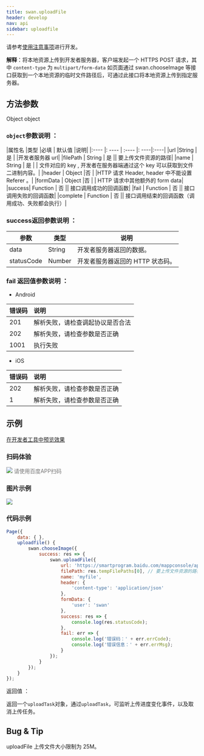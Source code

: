 ```yaml
---
title: swan.uploadFile
header: develop
nav: api
sidebar: uploadfile
---
```

请参考[使用注意事项](https://smartprogram.baidu.com/docs/develop/api/net_rule/)进行开发。



**解释**：将本地资源上传到开发者服务器，客户端发起一个 HTTPS POST 请求，其中 `content-type` 为 `multipart/form-data`
如页面通过 swan.chooseImage 等接口获取到一个本地资源的临时文件路径后，可通过此接口将本地资源上传到指定服务器。


## 方法参数 

Object object

### `object`参数说明 ：

|属性名 |类型  |必填 | 默认值 |说明|
|:---- |: ---- | :---- |: ----|:----|
|url |String | 是  | |开发者服务器 url|
|filePath  |  String | 是 || 要上传文件资源的路径|
|name  |  String | 是 | | 文件对应的 key , 开发者在服务器端通过这个 key 可以获取到文件二进制内容。|
|header | Object  |否 | |HTTP 请求 Header, header 中不能设置 Referer 。|
|formData  |  Object  |否  | | HTTP 请求中其他额外的 form data|
|success| Function |   否 || 接口调用成功的回调函数|
|fail   | Function |   否 || 接口调用失败的回调函数|
|complete  |  Function  |  否 || 接口调用结束的回调函数（调用成功、失败都会执行）|

### success返回参数说明 ：

|参数 | 类型 | 说明|
|---- | ---- | ---- |
|data   | String  |开发者服务器返回的数据。|
|statusCode | Number | 开发者服务器返回的 HTTP 状态码。|

### fail 返回值参数说明 ：

* Android

|错误码|说明|
|:--|:--|
|201|解析失败，请检查调起协议是否合法   |
|202|解析失败，请检查参数是否正确|
|1001|执行失败|

* iOS

|错误码|说明|
|:--|:--|
|202|解析失败，请检查参数是否正确  |
|1|解析失败，请检查参数是否正确|



## 示例

<a href="swanide://fragment/9600df506a852243740082c960020f241573992659493" title="在开发者工具中预览效果" target="_self">在开发者工具中预览效果</a>

### 扫码体验

<div class='scan-code-container'>
    <img src="https://b.bdstatic.com/miniapp/assets/images/doc_demo/uploadFile.png" class="demo-qrcode-image" />
    <font color=#777 12px>请使用百度APP扫码</font>
</div>

###  图片示例  

<div class="m-doc-custom-examples">
    <div class="m-doc-custom-examples-correct">
        <img src="https://b.bdstatic.com/miniapp/images/uploadFile.gif ">
    </div>
    <div class="m-doc-custom-examples-correct">
        <img src=" ">
    </div>
    <div class="m-doc-custom-examples-correct">
        <img src=" ">
    </div>     
</div>

### 代码示例 



```js
Page({
    data: { },
    uploadfile() {
        swan.chooseImage({
            success: res => {
                swan.uploadFile({
                    url: 'https://smartprogram.baidu.com/mappconsole/api/checkFile',
                    filePath: res.tempFilePaths[0], // 要上传文件资源的路径
                    name: 'myfile',
                    header: {
                        'content-type': 'application/json'
                    },
                    formData: {
                        'user': 'swan'
                    },
                    success: res => {
                        console.log(res.statusCode);
                    },
                    fail: err => {
                        console.log('错误码：' + err.errCode);
                        console.log('错误信息：' + err.errMsg);
                    }
                });
            }
        });
    }
});
```

 返回值 ：

返回一个`uploadTask`对象，通过`uploadTask`，可监听上传进度变化事件，以及取消上传任务。

 ##  Bug & Tip 

uploadFile 上传文件大小限制为 25M。
 








 





